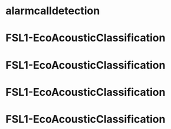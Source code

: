 # alarmcalldetection
# FSL1-EcoAcousticClassification
# FSL1-EcoAcousticClassification
# FSL1-EcoAcousticClassification
# FSL1-EcoAcousticClassification
